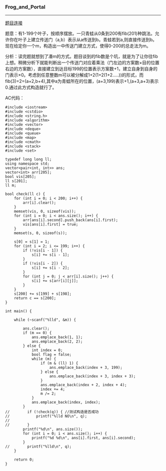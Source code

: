 ### Frog_and_Portal

---

[题目连接](http://hihocoder.com/problemset/problem/1873)

​	题意：有1-199个叶子，按顺序摆放。一只青蛙从0条到200有fib(201)种跳法。允许你在叶子上建立传送门（a,b）表示从a传送到b。青蛙若到a,则直接传送到b。现在给定你一个m，构造出一中传送门建立方式，使得0-200的总走法为m。

​	分析：读完题就想到了凑m的方式。题目谈到的fib数是个坑，就是为了让你往fib上想。稍微分析下就能判断出一个传送门对应着乘法（门左边的方案数×目的位置右边的方案数），直接建立到达目标199的位置表示方案数+1，建立自身到自身的门表示×0。考虑到任意整数m可以被分解成1+2(1+2(1+2.....))的形式，而fib(3)=2=(a+2,b+4),其中a为青蛙所在的位置，(a+3,199)表示+1,(a+3,a+3)表示0.通过此方式构造就行了。

AC代码：

```
#include <iostream>
#include <cstdio>
#include <string.h>
#include <algorithm>
#include <vector>
#include <deque>
#include <queue>
#include <map>
#include <cmath>
#include <stack>
#include <set>

typedef long long ll;
using namespace std;
vector<pair<int, int>> ans;
vector<int> arr[205];
bool vis[205];
ll s[201];
ll m;

bool check(ll c) {
    for (int i = 0; i < 200; i++) {
        arr[i].clear();
    }
    memset(vis, 0, sizeof(vis));
    for (int i = 0; i < ans.size(); i++) {
        arr[ans[i].second].push_back(ans[i].first);
        vis[ans[i].first] = true;
    }
    memset(s, 0, sizeof(s));

    s[0] = s[1] = 1;
    for (int i = 2; i <= 199; i++) {
        if (!vis[i - 1]) {
            s[i] += s[i - 1];
        }
        if (!vis[i - 2]) {
            s[i] += s[i - 2];
        }
        for (int j = 0; j < arr[i].size(); j++) {
            s[i] += s[arr[i][j]];
        }
    }
    s[200] += s[199] + s[198];
    return c == s[200];
}

int main() {

    while (~scanf("%lld", &m)) {

        ans.clear();
        if (m == 0) {
            ans.emplace_back(1, 1);
            ans.emplace_back(2, 2);
        } else {
            int index = 0;
            bool flag = false;
            while (m) {
                if (m & (ll) 1) {
                    ans.emplace_back(index + 3, 199);
                } else {
                    ans.emplace_back(index + 3, index + 3);
                }
                ans.emplace_back(index + 2, index + 4);
                index += 4;
                m /= 2;
            }
            ans.emplace_back(index, index);
        }
//        if (!check(q)) { //测试构造是否成功
//            printf("%lld NO\n", q);
//
//        }
        printf("%d\n", ans.size());
        for (int i = 0; i < ans.size(); i++) {
            printf("%d %d\n", ans[i].first, ans[i].second);
        }
//        printf("%lld\n", q);
    }

    return 0;
}
```

